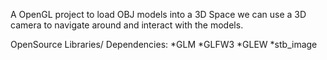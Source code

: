 A OpenGL project to load OBJ models into a 3D Space we can use a 3D camera to navigate around and interact with the models. 

OpenSource Libraries/ Dependencies:
*GLM
*GLFW3
*GLEW
*stb_image

